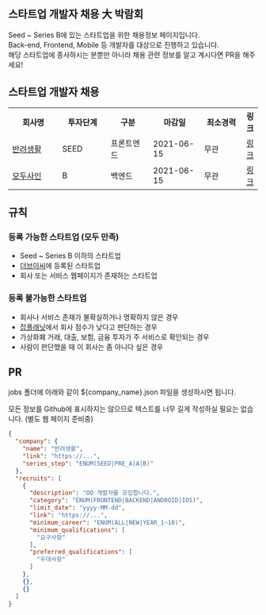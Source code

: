 ## 스타트업 개발자 채용 大 박람회

Seed ~ Series B에 있는 스타트업을 위한 채용정보 페이지입니다.  
Back-end, Frontend, Mobile 등 개발자를 대상으로 진행하고 있습니다.  
해당 스타트업에 종사하시는 분뿐만 아니라 채용 관련 정보를 알고 계시다면 PR을 해주세요!

## 스타트업 개발자 채용

<table>
    <tr>
        <th width="150">회사명</th>
        <th width="120">투자단계</th>
        <th width="120">구분</th>
        <th width="120">마감일</th>
        <th width="120">최소경력</th>
        <th>링크</th>
    </tr>
    <tr>
        <td rowspan="1">
            <a href="https://ban-life.com" target="_blank">반려생활</a>
        </td>
        <td rowspan="1">SEED</td>
        <td>프론트엔드</td>
        <td>
            2021-06-15
            </td>
        <td>무관</td>
        <td><a href="https://ban-life.com/recruit" target="_blank">링크</a></td>
    </tr>
        <tr>
        <td rowspan="1">
            <a href="https://modusign.co.kr" target="_blank">모두사인</a>
        </td>
        <td rowspan="1">B</td>
        <td>백엔드</td>
        <td>
            2021-06-15
            </td>
        <td>무관</td>
        <td><a href="https://www.notion.so/975a991feaa44450bfb29c3832091c24" target="_blank">링크</a></td>
    </tr>
        </table>

## 규칙

### 등록 가능한 스타트업 (모두 만족)

- Seed ~ Series B 이하의 스타트업
- [더브이씨](https://thevc.kr)에 등록된 스타트업
- 회사 또는 서비스 웹페이지가 존재하는 스타트업

### 등록 불가능한 스타트업

- 회사나 서비스 존재가 불확실하거나 명확하지 않은 경우
- [잡플래닛](https://www.jobplanet.co.kr)에서 회사 점수가 낮다고 판단하는 경우
- 가상화폐 거래, 대출, 보험, 금융 투자가 주 서비스로 확인되는 경우
- 사람이 판단했을 때 이 회사는 좀 아니다 싶은 경우

## PR

jobs 폴더에 아래와 같이 ${company_name}.json 파일을 생성하시면 됩니다.

모든 정보를 Github에 표시하지는 않으므로 텍스트를 너무 길게 작성하실 필요는 없습니다. (별도 웹 페이지 준비중)

```json
{
  "company": {
    "name": "반려생활",
    "link": "https://...",
    "series_step": "ENUM(SEED|PRE_A|A|B)"
  },
  "recruits": [
    {
      "description": "OO 개발자를 모집합니다.",
      "category": "ENUM(FRONTEND|BACKEND|ANDROID|IOS)",
      "limit_date": "yyyy-MM-dd",
      "link": "https://...",
      "minimum_career": "ENUM(ALL|NEW|YEAR_1~10)",
      "minimum_qualifications": [
        "요구사항"
      ],
      "preferred_qualifications": [
        "우대사항"
      ]
    },
    {},
    {}
  ]
}
```
